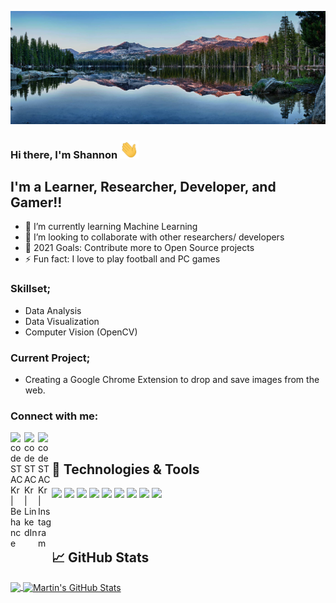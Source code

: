 ![Header](https://raw.githubusercontent.com/shannontorcato/shannontorcato/master/readme_header.png "Header")
### Hi there, I'm Shannon  <img src="https://raw.githubusercontent.com/shannontorcato/shannontorcato/master/wave.gif" width="30px">

## I'm a Learner, Researcher, Developer, and Gamer!!

- 🌱 I’m currently learning Machine Learning
- 👯 I’m looking to collaborate with other researchers/ developers
- 🥅 2021 Goals: Contribute more to Open Source projects
- ⚡ Fun fact: I love to play football and PC games

### Skillset;
- Data Analysis
- Data Visualization
- Computer Vision (OpenCV)

### Current Project;
- Creating a Google Chrome Extension to drop and save images from the web. 

### Connect with me:

[<img align="left" alt="codeSTACKr | Behance" width="22px" src="https://cdn.jsdelivr.net/npm/simple-icons@v3/icons/behance.svg" />][behance]
[<img align="left" alt="codeSTACKr | LinkedIn" width="22px" src="https://cdn.jsdelivr.net/npm/simple-icons@v3/icons/linkedin.svg" />][linkedin]
[<img align="left" alt="codeSTACKr | Instagram" width="22px" src="https://cdn.jsdelivr.net/npm/simple-icons@v3/icons/instagram.svg" />][instagram]

<br />

## 🔧 Technologies & Tools
![](https://img.shields.io/badge/OS-Windows-informational?style=flat&logo=linux&logoColor=white&color=2bbc8a)
![](https://img.shields.io/badge/Editor-VSCode-informational?style=flat&logo=intellij-idea&logoColor=white&color=2bbc8a)
![](https://img.shields.io/badge/Editor-JupyterNotebooks-informational?style=flat&logo=intellij-idea&logoColor=white&color=2bbc8a)
![](https://img.shields.io/badge/Code-Python-informational?style=flat&logo=python&logoColor=white&color=2bbc8a)
![](https://img.shields.io/badge/Code-Matlab-informational?style=flat&logo=javascript&logoColor=white&color=2bbc8a)
![](https://img.shields.io/badge/Shell-Bash-informational?style=flat&logo=gnu-bash&logoColor=white&color=2bbc8a)
![](https://img.shields.io/badge/Tools-MySQL-informational?style=flat&logo=postgresql&logoColor=white&color=2bbc8a)
![](https://img.shields.io/badge/Cloud-Azure-informational?style=flat&logo=digitalocean&logoColor=white&color=2bbc8a)
![](https://img.shields.io/badge/Cloud-GCP-informational?style=flat&logo=digitalocean&logoColor=white&color=2bbc8a)

<br />
<br />

## &#x1f4c8; GitHub Stats
<a href="https://github.com/shannontorcato/shannontorcato">
  <img align="center" src="https://github-readme-stats.vercel.app/api/top-langs/?username=shannontorcato&hide=java,html&title_color=ffffff&text_color=c9cacc&icon_color=2bbc8a&bg_color=1d1f21" />
</a>
<a href="https://github.com/shannontorcato/shannontorcato">
  <img align="center" src="https://github-readme-stats.vercel.app/api?username=shannontorcato&show_icons=true&line_height=27&count_private=true&title_color=ffffff&text_color=c9cacc&icon_color=2bbc8a&bg_color=1d1f21" alt="Martin's GitHub Stats" />
</a>




[behance]: https://www.behance.net/shannontorcato
[instagram]: https://www.instagram.com/shannon.torcato28/
[linkedin]: https://www.linkedin.com/in/shannon-torcato-550084183/

